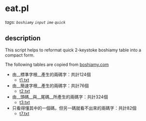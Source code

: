 eat.pl
======

###### tags: ```boshiamy``` ```input``` ```ime``` ```quick```


## description

This script helps to reformat quick 2-keystoke boshiamy table into
a compact form.

The following tables are copied from [boshiamy.com][1]

  * 由__標準字根__產生的兩碼字：共計124個
    * [t1.txt](./t1.txt)
  * 由__簡速字根__產生的兩碼字：共計76個
    * [t2.txt](./t2.txt)
  * 由__頭碼__與__尾碼__所產生的兩碼字：共計324個
    * [t3.txt](./t3.txt)
  * 只看得懂其中的一個碼，但另一碼就看不出來的兩碼字：共計82個
    * [t7.txt](./t7.txt)

[1]: https://boshiamy.com/tutorial_advance.php?page=2
